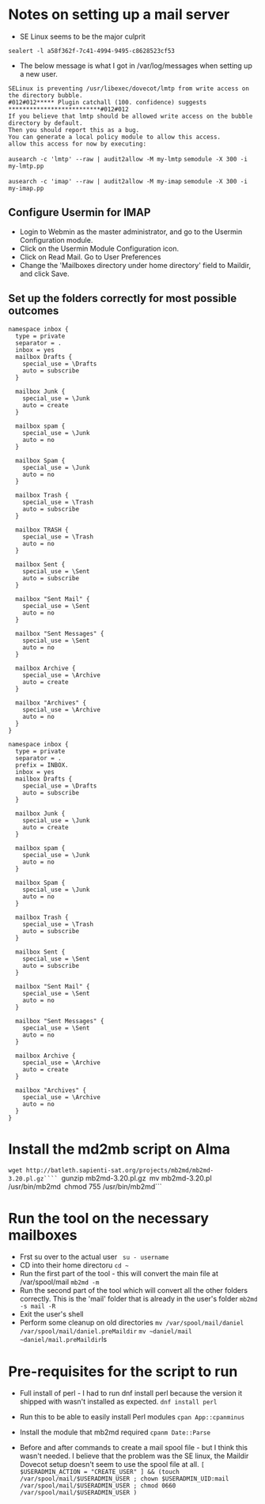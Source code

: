 # Notes on setting up a mail server

- SE Linux seems to be the major culprit

```sealert -l a58f362f-7c41-4994-9495-c8628523cf53```
- The below message is what I got in /var/log/messages when setting up a new user.

~~~~
SELinux is preventing /usr/libexec/dovecot/lmtp from write access on the directory bubble.
#012#012***** Plugin catchall (100. confidence) suggests   **************************#012#012
If you believe that lmtp should be allowed write access on the bubble directory by default.
Then you should report this as a bug.
You can generate a local policy module to allow this access.
allow this access for now by executing:
~~~~


```ausearch -c 'lmtp' --raw | audit2allow -M my-lmtp```
```semodule -X 300 -i my-lmtp.pp```

 ```ausearch -c 'imap' --raw | audit2allow -M my-imap```
 ```semodule -X 300 -i my-imap.pp```

## Configure Usermin for IMAP

- Login to Webmin as the master administrator, and go to the Usermin Configuration module.
- Click on the Usermin Module Configuration icon.
- Click on Read Mail. Go to User Preferences
- Change the 'Mailboxes directory under home directory' field to Maildir, and click Save.

## Set up the folders correctly for most possible outcomes
```
namespace inbox {
  type = private
  separator = .
  inbox = yes
  mailbox Drafts {
    special_use = \Drafts
    auto = subscribe
  }

  mailbox Junk {
    special_use = \Junk
    auto = create
  }

  mailbox spam {
    special_use = \Junk
    auto = no
  }

  mailbox Spam {
    special_use = \Junk
    auto = no
  }

  mailbox Trash {
    special_use = \Trash
    auto = subscribe
  }

  mailbox TRASH {
    special_use = \Trash
    auto = no
  }

  mailbox Sent {
    special_use = \Sent
    auto = subscribe
  }

  mailbox "Sent Mail" {
    special_use = \Sent
    auto = no
  }

  mailbox "Sent Messages" {
    special_use = \Sent
    auto = no
  }

  mailbox Archive {
    special_use = \Archive
    auto = create
  }

  mailbox "Archives" {
    special_use = \Archive
    auto = no
  }
}
```


```
namespace inbox {
  type = private
  separator = .
  prefix = INBOX.
  inbox = yes
  mailbox Drafts {
    special_use = \Drafts
    auto = subscribe
  }

  mailbox Junk {
    special_use = \Junk
    auto = create
  }

  mailbox spam {
    special_use = \Junk
    auto = no
  }

  mailbox Spam {
    special_use = \Junk
    auto = no
  }

  mailbox Trash {
    special_use = \Trash
    auto = subscribe
  }

  mailbox Sent {
    special_use = \Sent
    auto = subscribe
  }

  mailbox "Sent Mail" {
    special_use = \Sent
    auto = no
  }

  mailbox "Sent Messages" {
    special_use = \Sent
    auto = no
  }

  mailbox Archive {
    special_use = \Archive
    auto = create
  }

  mailbox "Archives" {
    special_use = \Archive
    auto = no
  }
}
```

# Install the md2mb script on Alma
```wget http://batleth.sapienti-sat.org/projects/mb2md/mb2md-3.20.pl.gz````
```gunzip mb2md-3.20.pl.gz```
```mv mb2md-3.20.pl /usr/bin/mb2md```
```chmod 755 /usr/bin/mb2md```

# Run the tool on the necessary mailboxes
- Frst su over to the actual user
``` su - username```
- CD into their home directoru
```cd ~```
- Run the first part of the tool - this will convert the main file at /var/spool/mail
```mb2md -m ```
- Run the second part of the tool which will convert all the other folders correctly. This is the 'mail' folder that is already in the user's folder
```mb2md -s mail -R```
- Exit the user's shell
- Perform some cleanup on old directories
```mv /var/spool/mail/daniel /var/spool/mail/daniel.preMaildir``` 
```mv ~daniel/mail ~daniel/mail.preMaildir```ls


# Pre-requisites for the script to run 
- Full install of perl - I had to run dnf install perl because the version it shipped with wasn't installed as expected.
```dnf install perl```
- Run this to be able to easily install Perl modules
```cpan App::cpanminus```
- Install the module that mb2md required
```cpanm Date::Parse ```


- Before and after commands to create a mail spool file - but I think this wasn't needed. I believe that the problem was the SE linux, the Maildir Dovecot setup doesn't seem to use the spool file
at all.
```[ $USERADMIN_ACTION = "CREATE_USER" ] && (touch /var/spool/mail/$USERADMIN_USER ; chown $USERADMIN_UID:mail /var/spool/mail/$USERADMIN_USER ; chmod 0660 /var/spool/mail/$USERADMIN_USER )```

